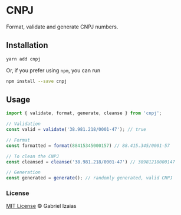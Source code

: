 # CNPJ

Format, validate and generate CNPJ numbers.

## Installation

```bash
yarn add cnpj
```

Or, if you prefer using `npm`, you can run

```bash
npm install --save cnpj
```

## Usage

```js
import { validate, format, generate, cleanse } from 'cnpj';

// Validation
const valid = validate('38.981.218/0001-47'); // true

// Format
const formatted = format(88415345000157) // 88.415.345/0001-57

// To clean the CNPJ
const cleansed = cleanse('38.981.218/0001-47') // 38981218000147

// Generation
const generated = generate(); // randomly generated, valid CNPJ
```

### License

[MIT License](https://gabrielizaias.mit-license.org) &copy; Gabriel Izaias
